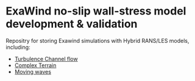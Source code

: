 # ExaWind no-slip wall-stress model development & validation

Repositry for storing Exawind simulations with Hybrid RANS/LES models,
including:
- [Turbulence Channel flow](turbulent_channel_flow)  
- [Complex Terrain](complexTerrain)  
- [Moving waves](movingWaves)  

